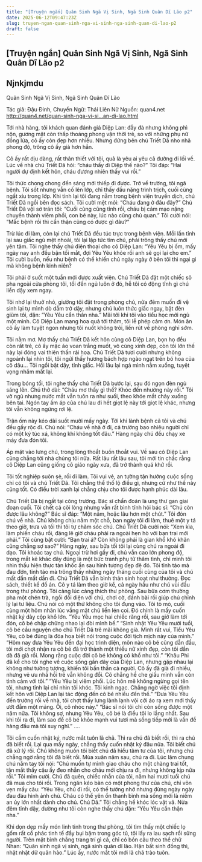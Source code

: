 ```yaml
---
title: "[Truyện ngắn] Quân Sinh Ngã Vị Sinh, Ngã Sinh Quân Dĩ Lão p2"
date: 2025-06-12T09:47:23Z
slug: truyen-ngan-quan-sinh-nga-vi-sinh-nga-sinh-quan-di-lao-p2
draft: false
---
```


## [Truyện ngắn] Quân Sinh Ngã Vị Sinh, Ngã Sinh Quân Dĩ Lão p2

## Njnkjmdu

Quân Sinh Ngã Vị Sinh, Ngã Sinh Quân Dĩ Lão

Tác giả: Đậu Đinh, Chuyển Ngữ: Thái Liên Nữ
Nguồn: quan4.net
http://quan4.net/quan-sinh-nga-vi-si...an-di-lao.html


Tới nhà hàng, tôi khách quan đánh giá Diệp Lan: đẫy đà nhưng không phì nộn, gương mặt còn thấp thoáng phong vận thời trẻ, so với những phụ nữ đồng lứa, cô ấy còn đẹp hơn nhiều. Nhưng đứng bên chú Triết Dã nho nhã phong độ, trông cô ấy già hơn hẳn.

Cô ấy rất dịu dàng, rất thân thiết với tôi, quả là yêu ai yêu cả đường đi lối về.
Lúc về nhà chú Triết Dã hỏi: “cháu thấy dì Diệp thế nào?” Tôi đáp: “Hai người dự định kết hôn, cháu đương nhiên thấy vui rồi.”

Tôi thức chong chong đến sáng mới thiếp đi được.
Trở về trường, tôi ngã bệnh. Tôi sốt nhưng vẫn cố lên lớp, chỉ thấy đầu nặng trình trịch, cuối cùng ngất xỉu trong lớp.
Khi tỉnh lại tôi đang nằm trong bệnh viện truyền dịch, chú Triết Dã ngồi bên đọc sách.
Tôi cười mệt mỏi: “Cháu đang ở đâu đây?” Chú Triết Dã vội sờ trán tôi: “Cuối cùng cũng tỉnh rồi, cháu bị cảm mạo nặng chuyển thành viêm phổi, con bé này, lúc nào cũng chủ quan.” Tôi cười nói: “Mắc bệnh rồi thì cẩn thận cũng có được gì đâu?”

Trừ lúc đi làm, còn lại chú Triết Dã đều túc trực trong bệnh viện. Mỗi lần tỉnh lại sau giấc ngủ mệt nhoài, tôi lại lập tức tìm chú, phải trông thấy chú mới yên tâm. Tôi nghe thấy chú điện thoại cho cô Diệp Lan: “Yêu Yêu bị ốm, mấy ngày nay anh đều bận tối mắt, đợi Yêu Yêu khỏe rồi anh sẽ gọi lại cho em.” Tôi cười buồn, nếu như bệnh có thể khiến chú ngày ngày ở bên tôi thì ngại gì mà không bệnh kinh niên?

Tôi phải ở suốt một tuần mới được xuất viện. Chú Triết Dã đặt một chiếc sô pha ngoài cửa phòng tôi, tối đến ngủ luôn ở đó, hễ tôi có động tĩnh gì chú liền dậy xem ngay.

Tôi nhớ lại thuở nhỏ, giường tôi đặt trong phòng chú, nửa đêm muốn đi vệ sinh lại tự mình dò dẫm trở dậy, nhưng chú luôn thức giấc ngay, bật đèn giùm tôi, dặn: “Yêu Yêu cẩn thân nha.” Mãi tới khi tôi vào tiểu học mới ngủ một mình.
Cô Diệp Lan mang hoa quả tới thăm, tôi lễ phép cảm ơn. Món ăn cô ấy làm tuyệt ngon nhưng tôi nuốt không trôi, liền rút về phòng nghỉ sớm.

Tôi nằm mơ. Mơ thấy chú Triết Dã kết hôn cùng cô Diệp Lan, bọn họ đều còn rất trẻ, cô ấy mặc áo voan trắng muốt, vô cùng xinh đẹp, còn tôi lớn thế này lại đóng vai thiên thần rải hoa. Chú Triết Dã tươi cười nhưng không ngoảnh lại nhìn tôi, tôi ngửi thấy hương bách hợp ngào ngạt trên bó hoa của cô dâu… Tôi ngồi bật dậy, tỉnh giấc. Hồi lâu lại ngả mình nằm xuống, tuyệt vọng nhắm mắt lại.

Trong bóng tối, tôi nghe thấy chú Triết Dã bước lại, sau đó ngọn đèn ngủ sáng lên. Chú thở dài: “Cháu mơ thấy gì thế? Khóc đến nhường này rồi.” Tôi vờ ngủ nhưng nước mắt vẫn tuôn ra như suối, theo khóe mắt chảy xuống bên tai. Ngón tay ấm áp của chú lau đi hết giọt lệ này tới giọt lệ khác, nhưng tôi vẫn không ngừng rơi lệ.

Trận ốm này kéo dài suốt mười mấy ngày. Tới khi lành bệnh cả tôi và chú đều gầy rộc đi. Chú nói: “Cháu về nhà ở đi, cả trường bao nhiêu người chỉ có một ký túc xá, không khí không tốt đâu.”
Hàng ngày chú đều chạy xe máy đưa đón tôi.

Áp mặt vào lưng chú, trong lòng thoắt buồn thoắt vui.
Về sau cô Diệp Lan cũng chẳng tới nhà chúng tôi nữa. Rất lâu rất lâu sau, tôi mới tin chắc rằng cô Diệp Lan cũng giống cô giáo ngày xưa, đã trở thành quá khứ rồi.

Tôi tốt nghiệp suôn sẻ, rồi đi làm.
Tôi vui vẻ, an tường tận hưởng cuộc sống chỉ có tôi và chú Triết Dã. Tôi chẳng thể thổ lộ điều gì, nhưng cứ như thế này cũng tốt.
Có điều trời xanh lại chẳng chịu cho tôi được hạnh phúc dài lâu.

Chú Triết Dã bị ngất tại công trường. Bác sĩ chẩn đoán là ung thư gan giai đoạn cuối. Tôi chết cả cõi lòng nhưng vẫn rất bình tĩnh hỏi bác sĩ: “Chú còn được lâu không?” Bác sĩ đáp: “Một năm, hoặc lâu hơn một chút.”
Tôi đón chú về nhà. Chú không chịu nằm một chỗ, ban ngày tôi đi làm, thuê một y tá theo giờ, trưa và tối thì tôi tự chăm sóc chú.
Chú Triết Dã cười nói: “Xem kìa, làm phiền cháu rồi, đáng lẽ giờ cháu phải ra ngoài hẹn hò với bạn trai mới phải.”
Tôi cũng bật cười: “Bạn trai á? Còn không phải là gian khổ khó khăn cũng chẳng sợ sao?”
Hàng ngày, sau bữa tối tôi lại cùng chú ra ngoài đi dạo. Tôi khoác tay chú. Ngoại trừ hơi gầy đi, chú vẫn cao lớn phong độ, trong mắt kẻ khác đây đúng là một bức tranh phụ tử thâm tình, chỉ mình tôi nhìn thấu hiện thực tàn khốc ẩn sau hình tượng đẹp đẽ đó. Tôi tỉnh táo mà đau đớn, tỉnh táo mà trông thấy những ngày tháng cuối cùng của tôi và chú mất dần mất dần đi.
Chú Triết Dã vẫn bình thản sinh hoạt như thường. Đọc sách, thiết kế đồ án. Cô y tá làm theo giờ kể, cả ngày hầu như chú vùi đầu trong thư phòng.
Tôi càng lúc càng thích thư phòng. Sau bữa cơm thường pha một chén trà, ngồi đối diện với chú, chơi cờ, đánh bài rồi giúp chú chỉnh lý lại tư liệu. Chú nói có một thứ không cho tôi đụng vào. Tôi tò mò, cuối cùng một hôm nhân lúc vắng mặt chú liền lén coi.
Đó chính là mấy cuốn nhật ký dày cộp khổ lớn.
“Yêu Yêu mọc hai chiếc răng rồi, sau giờ làm tới đón, cô bé chập chững nhao lại đòi mình bế.”
“Sinh nhật Yêu Yêu mười tuổi, cô bé cầu nguyện cho chú Triết Dã trẻ mãi không già. Mình rất vui, Tiểu Yêu Yêu, cô bé đúng là đóa hoa biết nói trong cuộc đời tịch mịch này của mình.”
“Hôm nay đưa Yêu Yêu đến đại học trình diện, môn nào cô bé cũng dẫn đầu, tôi mới chợt nhận ra cô bé đã trở thành một thiếu nữ xinh đẹp, còn tôi dần dà đã già rồi. Mong rằng cuộc đời cô bé không cô khổ như tôi.”
“Khâu Phi đã kể cho tôi nghe về cuộc sống gần đây của Diệp Lan, nhưng gặp nhau lại không như tưởng tượng, khiến tôi bần thần cả người. Cô ấy đã già đi nhiều, nhưng vẻ ưu nhã hồi trẻ vẫn không đổi. Cô chẳng hề che giấu mình vẫn còn tình cảm với tôi.”
“Yêu Yêu bị viêm phổi. Lúc hôn mê không ngừng gọi tên tôi, nhưng tỉnh lại chỉ nhìn tôi khóc. Tôi kinh ngạc. Chẳng ngờ việc tôi định kết hôn với Diệp Lan lại tác động đến cô bé nhiều đến thế.”
“Đưa Yêu Yêu đến trường rồi về nhà, tôi chợt thấy lưng lành lạnh vội cởi áo ra xem mới thấy ướt đẫm một mảng. Ôi, cô nhóc này.”
“Bác sĩ nói tôi chỉ còn sống được một năm nữa. Tôi không sợ, nhưng Yêu Yêu, cô bé là điều tôi lo lắng nhất. Sau khi tôi ra đi, làm sao để cô bé khỏe mạnh vui tươi mà sống tiếp mới là vấn đề hàng đầu mà tôi suy nghĩ.”
….

Tôi cầm cuốn nhật ký, nước mắt tuôn lã chã. Thì ra chú đã biết rồi, thì ra chú đã biết rồi.
Lại qua mấy ngày, chẳng thấy cuốn nhật ký đâu nữa. Tôi biết chú đã xử lý rồi. Chú không muốn tôi biết chú đã hiểu tâm tư của tôi, nhưng chú chẳng ngờ rằng tôi đã biết rồi.
Mùa xuân năm sau, chú ra đi. Lúc lâm chung chú nắm tay tôi nói: “Chú muốn tự mình giao cháu cho một chàng trai tốt, tận mắt thấy cậu ấy đeo nhẫn cho cháu mới chịu ra đi, nhưng không kịp nữa rồi.”
Tôi mỉm cười. Chú đã quên, chiếc nhẫn của tôi, năm hai mươi tuổi chú đã mua cho tôi rồi.
Trong ngăn kéo bàn có một phong thư của chú, chỉ vỏn vẹn mấy câu: “Yêu Yêu, chú đi rồi, có thể tưởng nhớ nhưng đừng ngày ngày đau đáu hình ảnh chú. Cháu có thể yên ổn thanh bình mà sống mới là niềm an ủy lớn nhất dành cho chú. Chú Dã.”
Tôi chẳng hề khóc lóc vật vã.
Nửa đêm tỉnh dậy, dường như tôi còn nghe thấy chú dặn: “Yêu Yêu cẩn thận nha.”

Khi dọn dẹp mấy món linh tinh trong thư phòng, tôi tìm thấy một chiếc lọ gốm rất cổ phác tinh tế đầy bụi bặm trong góc tủ, tôi lấy ra lau sạch rồi sững người. Trên mặt bình chẳng trang trí gì cả, chỉ có bốn câu theo thể chữ Nhan: “Quân sinh ngã vị sinh, ngã sinh quân dĩ lão. Hận bất sinh đồng thì, nhật nhật dữ quân hảo.”
Lúc ấy, nước mắt tôi mới lã chã trào tuôn.